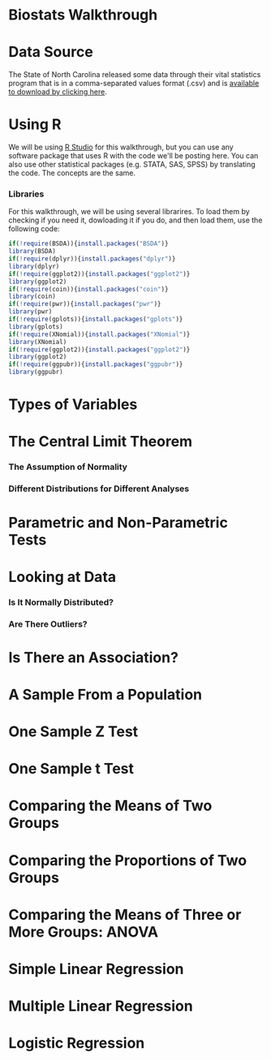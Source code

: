# Biostats Walkthrough

# Data Source
The State of North Carolina released some data through their vital statistics program that is in a comma-separated values format (.csv) and is [available to download by clicking here](https://www.dropbox.com/s/xzbrkjb6lyek7v7/nc.csv?dl=0).

# Using R
We will be using [R Studio](https://www.rstudio.com/) for this walkthrough, but you can use any software package that uses R with the code we'll be posting here. You can also use other statistical packages (e.g. STATA, SAS, SPSS) by translating the code. The concepts are the same.

### Libraries
For this walkthrough, we will be using several librarires. To load them by checking if you need it, dowloading it if you do, and then load them, use the following code:

```R
if(!require(BSDA)){install.packages("BSDA")}
library(BSDA)
if(!require(dplyr)){install.packages("dplyr")}
library(dplyr)
if(!require(ggplot2)){install.packages("ggplot2")}
library(ggplot2)
if(!require(coin)){install.packages("coin")}
library(coin)
if(!require(pwr)){install.packages("pwr")}
library(pwr)
if(!require(gplots)){install.packages("gplots")}
library(gplots)
if(!require(XNomial)){install.packages("XNomial")}
library(XNomial)
if(!require(ggplot2)){install.packages("ggplot2")}
library(ggplot2)
if(!require(ggpubr)){install.packages("ggpubr")}
library(ggpubr)
```

# Types of Variables

# The Central Limit Theorem

### The Assumption of Normality

### Different Distributions for Different Analyses

# Parametric and Non-Parametric Tests

# Looking at Data

### Is It Normally Distributed?

### Are There Outliers?

# Is There an Association?

# A Sample From a Population

# One Sample Z Test

# One Sample t Test

# Comparing the Means of Two Groups

# Comparing the Proportions of Two Groups

# Comparing the Means of Three or More Groups: ANOVA

# Simple Linear Regression

# Multiple Linear Regression

# Logistic Regression
